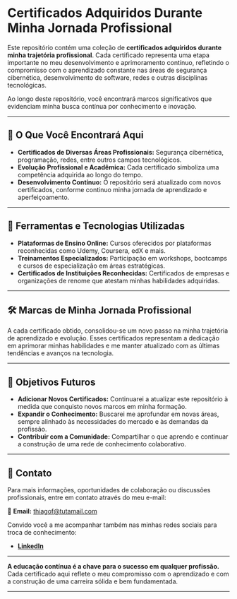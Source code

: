 # Certificados Adquiridos Durante Minha Jornada Profissional

Este repositório contém uma coleção de **certificados adquiridos durante minha trajetória profissional**. Cada certificado representa uma etapa importante no meu desenvolvimento e aprimoramento contínuo, refletindo o compromisso com o aprendizado constante nas áreas de segurança cibernética, desenvolvimento de software, redes e outras disciplinas tecnológicas.

Ao longo deste repositório, você encontrará marcos significativos que evidenciam minha busca contínua por conhecimento e inovação.

---

## 📜 O Que Você Encontrará Aqui

- **Certificados de Diversas Áreas Profissionais:** Segurança cibernética, programação, redes, entre outros campos tecnológicos.
- **Evolução Profissional e Acadêmica:** Cada certificado simboliza uma competência adquirida ao longo do tempo.
- **Desenvolvimento Contínuo:** O repositório será atualizado com novos certificados, conforme continuo minha jornada de aprendizado e aperfeiçoamento.

---

## 🔧 Ferramentas e Tecnologias Utilizadas

- **Plataformas de Ensino Online:** Cursos oferecidos por plataformas reconhecidas como Udemy, Coursera, edX e mais.
- **Treinamentos Especializados:** Participação em workshops, bootcamps e cursos de especialização em áreas estratégicas.
- **Certificados de Instituições Reconhecidas:** Certificados de empresas e organizações de renome que atestam minhas habilidades adquiridas.

---

## 🛠️ Marcas de Minha Jornada Profissional

A cada certificado obtido, consolidou-se um novo passo na minha trajetória de aprendizado e evolução. Esses certificados representam a dedicação em aprimorar minhas habilidades e me manter atualizado com as últimas tendências e avanços na tecnologia.

---

## 🎯 Objetivos Futuros

- **Adicionar Novos Certificados:** Continuarei a atualizar este repositório à medida que conquisto novos marcos em minha formação.
- **Expandir o Conhecimento:** Buscarei me aprofundar em novas áreas, sempre alinhado às necessidades do mercado e às demandas da profissão.
- **Contribuir com a Comunidade:** Compartilhar o que aprendo e continuar a construção de uma rede de conhecimento colaborativo.

---

## 📢 Contato

Para mais informações, oportunidades de colaboração ou discussões profissionais, entre em contato através do meu e-mail:

📧 **Email:** [thiagof@tutamail.com](mailto:thiagof@tutamail.com)

Convido você a me acompanhar também nas minhas redes sociais para troca de conhecimento:

- **[LinkedIn](https://www.linkedin.com/in/tthiagof)**

---

**A educação contínua é a chave para o sucesso em qualquer profissão.** Cada certificado aqui reflete o meu compromisso com o aprendizado e com a construção de uma carreira sólida e bem fundamentada.

---

